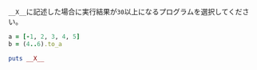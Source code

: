 `__X__`に記述した場合に実行結果が`30`以上になるプログラムを選択してください。

```ruby
a = [-1, 2, 3, 4, 5]
b = (4..6).to_a

puts __X__
```